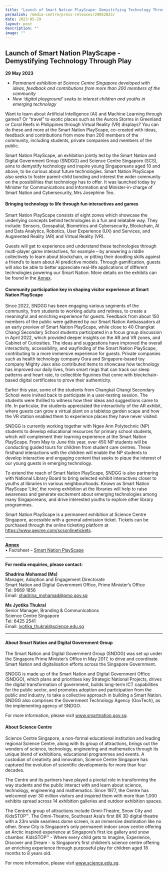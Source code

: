 ```yaml
---
title: "Launch of Smart Nation PlayScape: Demystifying Technology Through Play"
permalink: /media-centre/press-releases/29052023/
date: 2023-05-29
layout: post
description: ""
image: ""
---
```

## Launch of Smart Nation PlayScape - Demystifying Technology Through Play 


**29 May 2023**

* <i>Permanent exhibition at Science Centre Singapore developed with ideas, feedback and contributions from more than 200 members of the community</i>
* <i>New ‘digital playground’ seeks to interest children and youths in emerging technology</i>

Want to learn about Artificial Intelligence (AI) and Machine Learning through games? Or “travel” to exotic places such as the Aurora Storms in Greenland or Coral Reefs in Philippines through Virtual Reality (VR) displays? You can do these and more at the Smart Nation PlayScape, co-created with ideas, feedback and contributions from more than 200 members of the community, including students, private companies and members of the public.

Smart Nation PlayScape, an exhibition jointly led by the Smart Nation and Digital Government Group (SNDGG) and Science Centre Singapore (SCS), aims to demystify technology and inspire young Singaporeans aged 10 and above, to be curious about future technologies. Smart Nation PlayScape also seeks to foster parent-child bonding and interest the wider community on the possibilities that technology has to offer. It was launched today by Minister for Communications and Information and Minister-in-charge of Smart Nation and Cybersecurity, Mrs Josephine Teo.

#### Bringing technology to life through fun interactives and games

Smart Nation PlayScape consists of eight zones which showcase the underlying concepts behind technologies in a fun and relatable way. They include: Sensors, Geospatial, Biometrics and Cybersecurity, Blockchain, AI and Data Analytics, Robotics, User Experience (UX) and Services, and Augmented Reality (AR) and Virtual Reality (VR).

Guests will get to experience and understand these technologies through multi-player game interactives, for example – by answering a riddle collectively to learn about blockchain, or pitting their doodling skills against a friend’s to learn about AI predictive models. Through gamification, guests will also be able to better appreciate real-life applications of different technologies powering our Smart Nation. More details on the exhibits can be found in the <u>Annex</u>.

#### Community participation key in shaping visitor experience at Smart Nation PlayScape

Since 2022, SNDGG has been engaging various segments of the community, from students to working adults and retirees, to create a meaningful and enriching experience for guests. Feedback from about 150 members of the public were gathered by our Smart Nation Ambassadors at an early preview of Smart Nation PlayScape, while close to 40 Changkat Changi Secondary School students participated in a focus group discussion in April 2022, which provided deeper insights on the AR and VR zones, and Cabinet of Curiosities. The ideas and suggestions have improved the overall interactivity, accessibility, and wayfinding of the Smart Nation PlayScape, contributing to a more immersive experience for guests. Private companies such as health technology company Oura and Singapore-based toy company Mighty Jaxx also contributed items to showcase how technology has improved our daily lives, from smart rings that can track our sleep patterns and heart rate, to collectible figurines that come with blockchain-based digital certificates to prove their authenticity.

Earlier this year, some of the students from Changkat Changi Secondary School were invited back to participate in a user-testing session. The students were thrilled to witness how their ideas and suggestions came to life. In particular, the students appreciated the interactivity of the AR exhibit, where guests can grow a virtual plant on a tabletop garden scape and how the VR station enabled them to experience places they have never visited.

SNDGG is currently working together with Ngee Ann Polytechnic (NP) students to develop educational resources for primary school students, which will complement their learning experience at the Smart Nation PlayScape. From May to June this year, over 450 NP students will be conducting guided tours for children from student care centres. These firsthand interactions with the children will enable the NP students to develop interactive and engaging content that seeks to pique the interest of our young guests in emerging technology.

To extend the reach of Smart Nation PlayScape, SNDGG is also partnering with National Library Board to bring selected exhibit interactives closer to youths at libraries in various neighbourhoods. Known as Smart Nation PlayScape ‘Lite’, the roving exhibition at the libraries will help to raise awareness and generate excitement about emerging technologies among many Singaporeans, and drive interested youths to explore other library programmes.

Smart Nation PlayScape is a permanent exhibition at Science Centre Singapore, accessible with a general admission ticket. Tickets can be purchased through the online ticketing platform at <a href="https://www.gevme.com/scsonlinetickets">https://www.gevme.com/scsonlinetickets</a>.
	

---------
<u><b>Annex</b></u><br>
• Factsheet – <a href="https://www.smartnation.gov.sg/media-centre/press-releases/29052023a">Smart Nation PlayScape</a>

-----

**For media enquiries, please contact:**

**Shadrina Mohamad (Ms)**<br>
Manager, Adoption and Engagement Directorate<br>
Smart Nation and Digital Government Office, Prime Minister’s Office<br>
Tel: 9669 1856<br>
Email:&nbsp;[shadrina_mohamad@pmo.gov.sg](mailto:shadrina_mohamad@pmo.gov.sg )


**Ms Jyotika Thukral**<br>
Senior Manager, Branding &amp; Communications<br>
Science Centre Singapore<br>
Tel: 6425 2541<br>
Email:&nbsp;[jyotika_thukral@science.edu.sg](mailto:Jyotika_THUKRAL@science.edu.sg)

-----

#### About Smart Nation and Digital Government Group 

The Smart Nation and Digital Government Group (SNDGG) was set up under the Singapore Prime Minister’s Office in May 2017, to drive and coordinate Smart Nation and digitalisation efforts across the Singapore Government. 
	
SNDGG is made up of the Smart Nation and Digital Government Office (SNDGO), which plans and prioritises key Strategic National Projects, drives the digital transformation of government, builds long-term ICT capabilities for the public sector, and promotes adoption and participation from the public and industry, to take a collective approach in building a Smart Nation. SNDGG also comprises the Government Technology Agency (GovTech), as the implementing agency of SNDGO. 

For more information, please visit www.smartnation.gov.sg.
	
#### About Science Centre
	
Science Centre Singapore, a non-formal educational institution and leading regional Science Centre, along with its group of attractions, brings out the wonders of science, technology, engineering and mathematics through its unique blend of exhibitions, educational programmes and events. A custodian of creativity and innovation, Science Centre Singapore has captured the evolution of scientific developments for more than four decades.
	
The Centre and its partners have played a pivotal role in transforming the way students and the public interact with and learn about science, technology, engineering and mathematics. Since 1977, the Centre has welcomed over 30 million visitors and inspired them with more than 1,000 exhibits spread across 14 exhibition galleries and outdoor exhibition spaces.
	
The Centre’s group of attractions include Omni-Theatre, Snow City and KidsSTOP™️. The Omni-Theatre, Southeast Asia’s first 8K 3D digital theatre with a 23m wide seamless dome screen, is an immersive destination like no other. Snow City is Singapore’s only permanent indoor snow centre offering an Arctic inspired experience at Singapore’s first ice gallery and snow chamber. KidsSTOP™️ - Where every child gets to Imagine, Experience, Discover and Dream - is Singapore’s first children’s science centre offering an enriching experience through purposeful play for children aged 18 months to 8 years old.
	
For more information, please visit www.science.edu.sg.